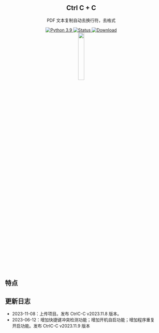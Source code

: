 <div align="center">
  <h2> Ctrl C + C </h2>
  <p>PDF 文本复制自动去换行符，去格式</p>
  <a href="#">
    <img alt="Python 3.9" src="https://img.shields.io/badge/python-3.9-blue.svg" />
  </a>
  <a href="#">
    <img alt="Status" src="https://img.shields.io/badge/Status-Updating-green" />
  </a>
  <a href="https://github.com/chenluda/CtrlC-C/releases">
    <img alt="Download" src="https://img.shields.io/badge/Download-click-blue" />
  </a>
</div>
<div align="center">
  <img src="https://github.com/chenluda/CtrlC-C/assets/45784833/106bb480-bae1-41c9-958c-367859e6c136" width="20%" height="20%"/>
</div>

## 特点

## 更新日志

* 2023-11-08：上传项目。发布 CtrlC-C v2023.11.8 版本。
* 2023-06-12：增加快捷键冲突检测功能；增加开机自启功能；增加程序重复开启功能。发布 CtrlC-C v2023.11.9 版本

